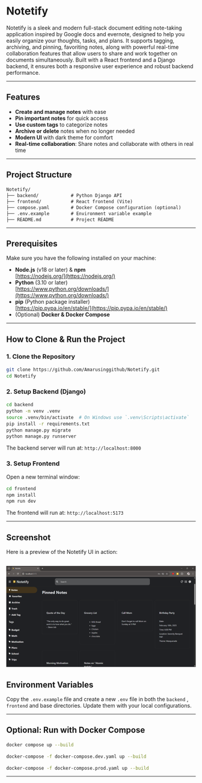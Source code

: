 # Notetify

Notetify is a sleek and modern full-stack document editing note-taking application inspired by Google docs and evernote, designed to help you easily organize your thoughts, tasks, and plans. It supports tagging, archiving, and pinning, favoriting notes, along with powerful real-time collaboration features that allow users to share and work together on documents simultaneously. Built with a React frontend and a Django backend, it ensures both a responsive user experience and robust backend performance.

---

## Features

- **Create and manage notes** with ease
- **Pin important notes** for quick access
- **Use custom tags** to categorize notes
- **Archive or delete** notes when no longer needed
- **Modern UI** with dark theme for comfort
- **Real-time collaboration**: Share notes and collaborate with others in real time

---

## Project Structure

```
Notetify/
├── backend/            # Python Django API
├── frontend/           # React frontend (Vite)
├── compose.yaml        # Docker Compose configuration (optional)
├── .env.example        # Environment variable example
├── README.md           # Project README
```

---

## Prerequisites

Make sure you have the following installed on your machine:

- **Node.js** (v18 or later) & **npm**\
  [https://nodejs.org/](https://nodejs.org/)
- **Python** (3.10 or later)\
  [https://www.python.org/downloads/](https://www.python.org/downloads/)
- **pip** (Python package installer)\
  [https://pip.pypa.io/en/stable/](https://pip.pypa.io/en/stable/)
- (Optional) **Docker & Docker Compose**

---

## How to Clone & Run the Project

### 1. Clone the Repository

```bash
git clone https://github.com/Amarusinggithub/Notetify.git
cd Notetify
```

### 2. Setup Backend (Django)

```bash
cd backend
python -m venv .venv
source .venv/bin/activate  # On Windows use `.venv\Scripts\activate`
pip install -r requirements.txt
python manage.py migrate
python manage.py runserver
```

The backend server will run at: `http://localhost:8000`

### 3. Setup Frontend

Open a new terminal window:

```bash
cd frontend
npm install
npm run dev
```

The frontend will run at: `http://localhost:5173`

---

## Screenshot

Here is a preview of the Notetify UI in action:

![Notetify UI](./screenshots/notetify_ui.png)
---

## Environment Variables

Copy the `.env.example` file and create a new `.env` file in both the `backend` , `frontend` and  base  directories. Update them with your local configurations.

---

## Optional: Run with Docker Compose

```bash
docker compose up --build
```

```bash
docker-compose -f docker-compose.dev.yaml up --build
```

```bash
docker-compose -f docker-compose.prod.yaml up --build
```

---